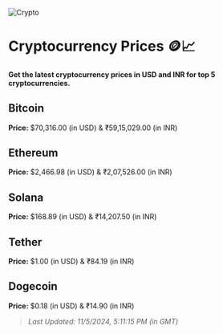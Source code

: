 
![Crypto](https://www.techguide.com.au/wp-content/uploads/2020/11/crypto3.jpeg)

# Cryptocurrency Prices 🪙📈

#### Get the latest cryptocurrency prices in USD and INR for top 5 cryptocurrencies.

## Bitcoin

**Price:** $70,316.00 (in USD) & ₹59,15,029.00 (in INR)

## Ethereum

**Price:** $2,466.98 (in USD) & ₹2,07,526.00 (in INR)

## Solana

**Price:** $168.89 (in USD) & ₹14,207.50 (in INR)

## Tether

**Price:** $1.00 (in USD) & ₹84.19 (in INR)

## Dogecoin

**Price:** $0.18 (in USD) & ₹14.90 (in INR)

> _Last Updated: 11/5/2024, 5:11:15 PM (in GMT)_

